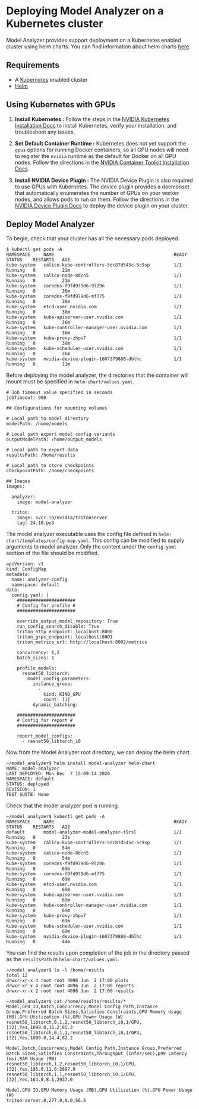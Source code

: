 <!--
Copyright (c) 2020-2023 NVIDIA CORPORATION & AFFILIATES. All rights reserved.

Licensed under the Apache License, Version 2.0 (the "License");
you may not use this file except in compliance with the License.
You may obtain a copy of the License at

    http://www.apache.org/licenses/LICENSE-2.0

Unless required by applicable law or agreed to in writing, software
distributed under the License is distributed on an "AS IS" BASIS,
WITHOUT WARRANTIES OR CONDITIONS OF ANY KIND, either express or implied.
See the License for the specific language governing permissions and
limitations under the License.
-->

# Deploying Model Analyzer on a Kubernetes cluster

Model Analyzer provides support deployment on a Kubernetes enabled
cluster using helm charts. You can find information about helm charts [here](https://helm.sh/).

## Requirements

- A [Kubernetes](https://kubernetes.io/) enabled cluster
- [Helm](https://helm.sh/)

## Using Kubernetes with GPUs

1. **Install Kubernetes :** Follow the steps in the [NVIDIA Kubernetes Installation Docs](https://docs.nvidia.com/datacenter/cloud-native/kubernetes/install-k8s.html) to install Kubernetes, verify your installation, and troubleshoot any issues.

2. **Set Default Container Runtime :** Kubernetes does not yet support the `--gpus` options for running Docker containers, so all GPU nodes will need to register the `nvidia` runtime as the default for Docker on all GPU nodes. Follow the directions in the [NVIDIA Container Toolkit Installation Docs](https://docs.nvidia.com/datacenter/cloud-native/kubernetes/install-k8s.html#install-nvidia-container-toolkit-nvidia-docker2).

3. **Install NVIDIA Device Plugin :** The NVIDIA Device Plugin is also required to use GPUs with Kubernetes. The device plugin provides a daemonset that automatically enumerates the number of GPUs on your worker nodes, and allows pods to run on them. Follow the directions in the [NVIDIA Device Plugin Docs](https://docs.nvidia.com/datacenter/cloud-native/kubernetes/install-k8s.html#install-nvidia-device-plugin) to deploy the device plugin on your cluster.

## Deploy Model Analyzer

To begin, check that your cluster has all the necessary pods deployed.

```
$ kubectl get pods -A
NAMESPACE     NAME                                             READY   STATUS    RESTARTS   AGE
kube-system   calico-kube-controllers-5dc87d545c-5c9sp         1/1     Running   0          21m
kube-system   calico-node-8dcn5                                1/1     Running   0          21m
kube-system   coredns-f9fd979d6-9l29n                          1/1     Running   0          36m
kube-system   coredns-f9fd979d6-mf775                          1/1     Running   0          36m
kube-system   etcd-user.nvidia.com                             1/1     Running   0          36m
kube-system   kube-apiserver-user.nvidia.com                   1/1     Running   0          36m
kube-system   kube-controller-manager-user.nvidia.com          1/1     Running   0          36m
kube-system   kube-proxy-zhpv7                                 1/1     Running   0          36m
kube-system   kube-scheduler-user.nvidia.com                   1/1     Running   0          36m
kube-system   nvidia-device-plugin-1607379880-dblhc            1/1     Running   0          11m
```

Before deploying the model analyzer, the directories that the container will mount must be specified in `helm-chart/values.yaml`.

```
# Job timeout value specified in seconds
jobTimeout: 900

## Configurations for mounting volumes

# Local path to model directory
modelPath: /home/models

# Local path export model config variants
outputModelPath: /home/output_models

# Local path to export data
resultsPath: /home/results

# Local path to store checkpoints
checkpointPath: /home/checkpoints

## Images
images:

  analyzer:
    image: model-analyzer

  triton:
    image: nvcr.io/nvidia/tritonserver
    tag: 24.10-py3
```

The model analyzer executable uses the config file defined in `helm-chart/templates/config-map.yaml`. This config can be modified to supply arguments to model analyzer. Only the content under the `config.yaml` section of the file should be modified.

```
apiVersion: v1
kind: ConfigMap
metadata:
  name: analyzer-config
  namespace: default
data:
  config.yaml: |
    ######################
    # Config for profile #
    ######################

    override_output_model_repository: True
    run_config_search_disable: True
    triton_http_endpoint: localhost:8000
    triton_grpc_endpoint: localhost:8001
    triton_metrics_url: http://localhost:8002/metrics

    concurrency: 1,2
    batch_sizes: 1

    profile_models:
      resnet50_libtorch:
        model_config_parameters:
          instance_group:
            -
              kind: KIND_GPU
              count: [1]
          dynamic_batching:

    ######################
    # Config for report #
    ######################

    report_model_configs:
      - resnet50_libtorch_i0
```

Now from the Model Analyzer root directory, we can deploy the helm chart.

```
~/model_analyzer$ helm install model-analyzer helm-chart
NAME: model-analyzer
LAST DEPLOYED: Mon Dec  7 15:09:14 2020
NAMESPACE: default
STATUS: deployed
REVISION: 1
TEST SUITE: None
```

Check that the model analyzer pod is running.

```
~/model_analyzer$ kubectl get pods -A
NAMESPACE     NAME                                             READY   STATUS    RESTARTS   AGE
default       model-analyzer-model-analyzer-t9rsl              1/1     Running   0          23s
kube-system   calico-kube-controllers-5dc87d545c-5c9sp         1/1     Running   0          54m
kube-system   calico-node-8dcn5                                1/1     Running   0          54m
kube-system   coredns-f9fd979d6-9l29n                          1/1     Running   0          69m
kube-system   coredns-f9fd979d6-mf775                          1/1     Running   0          69m
kube-system   etcd-user.nvidia.com                             1/1     Running   0          69m
kube-system   kube-apiserver-user.nvidia.com                   1/1     Running   0          69m
kube-system   kube-controller-manager-user.nvidia.com          1/1     Running   0          69m
kube-system   kube-proxy-zhpv7                                 1/1     Running   0          69m
kube-system   kube-scheduler-user.nvidia.com                   1/1     Running   0          69m
kube-system   nvidia-device-plugin-1607379880-dblhc            1/1     Running   0          44m
```

You can find the results upon completion of the job in the directory passed as the `resultsPath` in `helm-chart/values.yaml`.

```
~/model_analyzer$ ls -l /home/results
total 12
drwxr-xr-x 4 root root 4096 Jun  2 17:00 plots
drwxr-xr-x 4 root root 4096 Jun  2 17:00 reports
drwxr-xr-x 2 root root 4096 Jun  2 17:00 results
```

```
~/model_analyzer$ cat /home/results/results/*
Model,GPU ID,Batch,Concurrency,Model Config Path,Instance Group,Preferred Batch Sizes,Satisfies Constraints,GPU Memory Usage (MB),GPU Utilization (%),GPU Power Usage (W)
resnet50_libtorch,0,1,2,resnet50_libtorch_i0,1/GPU,[32],Yes,1099.0,16.2,85.3
resnet50_libtorch,0,1,1,resnet50_libtorch_i0,1/GPU,[32],Yes,1099.0,14.4,82.2

Model,Batch,Concurrency,Model Config Path,Instance Group,Preferred Batch Sizes,Satisfies Constraints,Throughput (infer/sec),p99 Latency (ms),RAM Usage (MB)
resnet50_libtorch,1,2,resnet50_libtorch_i0,1/GPU,[32],Yes,195.0,11.0,2897.0
resnet50_libtorch,1,1,resnet50_libtorch_i0,1/GPU,[32],Yes,164.0,8.1,2937.0

Model,GPU ID,GPU Memory Usage (MB),GPU Utilization (%),GPU Power Usage (W)
triton-server,0,277.0,0.0,56.5
```

